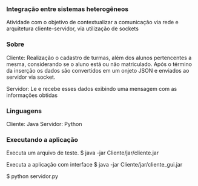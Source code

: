 ### Integração entre sistemas heterogêneos
Atividade com o objetivo de contextualizar a comunicação via rede e arquitetura cliente-servidor, via utilização de sockets

### Sobre

Cliente: Realização o cadastro de turmas, além dos alunos pertencentes a mesma, considerando se o aluno está ou não matriculado. Após o término da inserção os dados são convertidos em um onjeto JSON e enviados ao servidor via socket.

Servidor: Le e recebe esses dados exibindo uma mensagem com as informações obtidas

### Linguagens

Cliente: Java
Servidor: Python

### Executando a aplicação

Executa um arquivo de teste.
$ java -jar Cliente/jar/cliente.jar

Executa a aplicação com interface
$ java -jar Cliente/jar/cliente_gui.jar
 
$ python servidor.py
